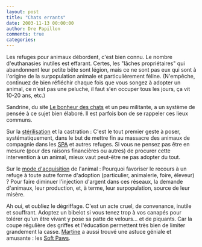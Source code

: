 ```yaml
---
layout: post
title: "Chats errants"
date: 2003-11-13 00:00:00
author: Dre Papillon
comments: true
categories: 
---
```



Les refuges pour animaux débordent, c'est bien connu.  Le nombre d'euthanasies inutiles est effarant.  Certes, les "lâches propriétaires" qui abandonnent leur petite bête sont légion, mais ce ne sont pas eux qui sont à l'origine de la surpopulation animale et particulièrement féline.  (N'empêche, continuez de bien réfléchir chaque fois que vous songez à adopter un animal, ce n'est pas une peluche, il faut s'en occuper tous les jours, ça vit 10-20 ans, etc.)

Sandrine, du site [Le bonheur des chats](http://lebonheurdeschats.free.fr/) et un peu militante, a un système de pensée à ce sujet bien élaboré.  Il est parfois bon de se rappeler ces lieux communs.

Sur la [stérilisation](http://lebonheurdeschats.free.fr/questions_reponses/qr3.htm) et la castration : C'est le tout premier geste à poser, systématiquement, dans le but de mettre fin au massacre des animaux de compagnie dans les [SPA](http://www.spa.asso.fr/) et autres refuges.  Si vous ne pensez pas être en mesure (pour des raisons financières ou autres) de procurer cette intervention à un animal, mieux vaut peut-être ne pas adopter du tout.

Sur le [mode d'acquisition](http://lebonheurdeschats.free.fr/questions_reponses/qr12.htm) de l'animal : Pourquoi favoriser le recours à un refuge à toute autre forme d'adoption (particulier, animalerie, foire, éleveur) ?  Pour faire diminuer l'injection d'argent dans ces réseaux, la demande d'animaux, leur production, et, à terme, leur surpopulation, source de leur misère.

Ah oui, et oubliez le dégriffage.  C'est un acte cruel, de convenance, inutile et souffrant.  Adoptez un bibelot si vous tenez trop à vos canapés pour tolérer qu'un être vivant y pose sa patte de velours... et de piquants.  Car la coupe régulière des griffes et l'éducation permettent très bien de limiter grandement la casse.  [Martine](http://www.martinepage.com/blog/2003_11_01_archive.html#106789047137906482) a aussi trouvé une astuce géniale et amusante : les [Soft Paws](http://www.softpaws.com/).